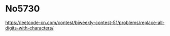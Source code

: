# No5730

https://leetcode-cn.com/contest/biweekly-contest-51/problems/replace-all-digits-with-characters/
